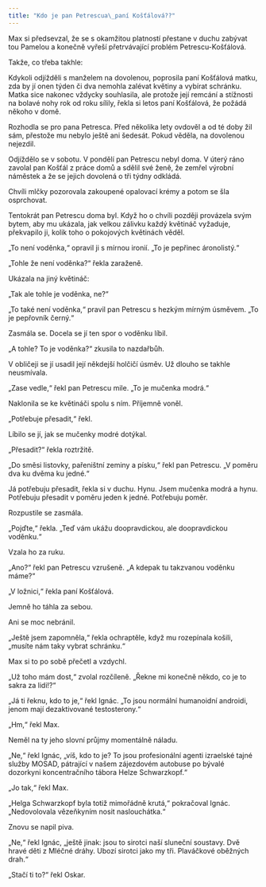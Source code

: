 ```yaml
---
title: "Kdo je pan Petrescua\_paní Košťálová??"
---
```


Max si předsevzal, že se s okamžitou platností přestane v duchu zabývat tou Pamelou a konečně vyřeší přetrvávající problém Petrescu-Košťálová.

Takže, co třeba takhle:

Kdykoli odjížděli s manželem na dovolenou, poprosila paní Košťálová matku, zda by jí onen týden či dva nemohla zalévat květiny a vybírat schránku. Matka sice nakonec vždycky souhlasila, ale protože její remcání a stížnosti na bolavé nohy rok od roku sílily, řekla si letos paní Košťálová, že požádá někoho v domě.

Rozhodla se pro pana Petresca. Před několika lety ovdověl a od té doby žil sám, přestože mu nebylo ještě ani šedesát. Pokud věděla, na dovolenou nejezdil.

Odjíždělo se v sobotu. V pondělí pan Petrescu nebyl doma. V úterý ráno zavolal pan Košťál z práce domů a sdělil své ženě, že zemřel výrobní náměstek a že se jejich dovolená o tři týdny odkládá.

Chvíli mlčky pozorovala zakoupené opalovací krémy a potom se šla osprchovat.

Tentokrát pan Petrescu doma byl. Když ho o chvíli později provázela svým bytem, aby mu ukázala, jak velkou zálivku každý květináč vyžaduje, překvapilo ji, kolik toho o pokojových květinách věděl.

„To není voděnka,“ opravil ji s mírnou ironií. „To je pepřinec áronolistý.“

„Tohle že není voděnka?“ řekla zaraženě.

Ukázala na jiný květináč:

„Tak ale tohle je voděnka, ne?“

„To také není voděnka,“ pravil pan Petrescu s hezkým mírným úsměvem. „To je pepřovník černý.“

Zasmála se. Docela se jí ten spor o voděnku líbil.

„A tohle? To je voděnka?“ zkusila to nazdařbůh.

V obličeji se jí usadil její někdejší holčičí úsměv. Už dlouho se takhle neusmívala.

„Zase vedle,“ řekl pan Petrescu mile. „To je mučenka modrá.“

Naklonila se ke květináči spolu s ním. Příjemně voněl.

„Potřebuje přesadit,“ řekl.

Líbilo se jí, jak se mučenky modré dotýkal.

„Přesadit?“ řekla roztržitě.

„Do směsi listovky, pařeništní zeminy a písku,“ řekl pan Petrescu. „V poměru dva ku dvěma ku jedné.“

Já potřebuju přesadit, řekla si v duchu. Hynu. Jsem mučenka modrá a hynu. Potřebuju přesadit v poměru jeden k jedné. Potřebuju poměr.

Rozpustile se zasmála.

„Pojďte,“ řekla. „Teď vám ukážu doopravdickou, ale doopravdickou voděnku.“

Vzala ho za ruku.

„Ano?“ řekl pan Petrescu vzrušeně. „A kdepak tu takzvanou voděnku máme?“

„V ložnici,“ řekla paní Košťálová.

Jemně ho táhla za sebou.

Ani se moc nebránil.

„Ještě jsem zapomněla,“ řekla ochraptěle, když mu rozepínala košili, „musíte nám taky vybrat schránku.“

Max si to po sobě přečetl a vzdychl.

„Už toho mám dost,“ zvolal rozčíleně. „Řekne mi konečně někdo, co je to sakra za lidi!?“

„Já ti řeknu, kdo to je,“ řekl Ignác. „To jsou normální humanoidní androidi, jenom mají dezaktivované testosterony.“

„Hm,“ řekl Max.

Neměl na ty jeho slovní průjmy momentálně náladu.

„Ne,“ řekl Ignác, „víš, kdo to je? To jsou profesionální agenti izrael­ské tajné služby MOSAD, pátrající v našem zájezdovém autobuse po bývalé dozorkyni koncentračního tábora Helze Schwarzkopf.“

„Jo tak,“ řekl Max.

„Helga Schwarzkopf byla totiž mimořádně krutá,“ pokračoval Ignác. „Nedovolovala vězeňkyním nosit naslouchátka.“

Znovu se napil piva.

„Ne,“ řekl Ignác, „ještě jinak: jsou to sirotci naší sluneční soustavy. Dvě hravé děti z Mléčné dráhy. Ubozí sirotci jako my tři. Plaváčkové oběžných drah.“

„Stačí ti to?“ řekl Oskar.
